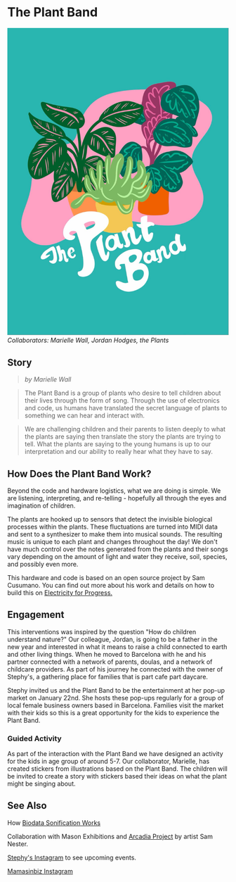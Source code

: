 # The Plant Band

![The Plant Band](../images/thesis/Plant%20Band.jpeg)
*Collaborators: Marielle Wall, Jordan Hodges, the Plants*

## Story
> *by Marielle Wall*

> The Plant Band is a group of plants who desire to tell children about their lives through the form of song. Through the use of  electronics and code, us humans have translated the secret language of plants to something we can hear and interact with. 

> We are challenging children and their parents to listen deeply to what the plants are saying then translate the story the plants are trying to tell. What the plants are saying to the young humans is up to our interpretation and our ability to really hear what they have to say.

## How Does the Plant Band Work? 

Beyond the code and hardware logistics, what we are doing is simple. We are listening, interpreting, and re-telling - hopefully all through the eyes and imagination of children.

The plants are hooked up to sensors that detect the invisible biological processes within the plants. These fluctuations are turned into MIDI data and sent to a synthesizer to make them into musical sounds. The resulting music is unique to each plant and changes throughout the day! We don't have much control over the notes generated from the plants and their songs vary depending on the amount of light and water they receive, soil, species, and possibly even more. 

This hardware and code is based on an open source project by Sam Cusumano. You can find out more about his work and details on how to build this on [Electricity for Progress.](https://electricityforprogress.com/) 

## Engagement 

This interventions was inspired by the question "How do children understand nature?" Our colleague, Jordan, is going to be a father in the new year and interested in what it means to raise a child connected to earth and other living things. When he moved to Barcelona with he and his partner connected with a network of parents, doulas, and a network of childcare providers. As part of his journey he connected with the owner of Stephy's, a gathering place for families that is part cafe part daycare. 

Stephy invited us and the Plant Band to be the entertainment at her pop-up market on January 22nd. She hosts these pop-ups regularly for a group of local female business owners based in Barcelona. Families visit the market with their kids so this is a great opportunity for the kids to experience the Plant Band. 

### Guided Activity

As part of the interaction with the Plant Band we have designed an activity for the kids in age group of around 5-7. Our collaborator, Marielle, has created stickers from illustrations based on the Plant Band. The children will be invited to create a story with stickers based their ideas on what the plant might be singing about. 

## See Also

How [Biodata Sonification Works](https://electricityforprogress.com/biodata-sonification/)

Collaboration with Mason Exhibitions and [Arcadia Project](https://www.masonexhibitions.org/murals/sam-nester-arcadia) by artist Sam Nester.

[Stephy's Instagram](https://www.instagram.com/stephysbcn/) to see upcoming events.

[Mamasinbiz Instagram](https://www.instagram.com/mamasinbiz2022/)